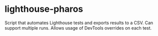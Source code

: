 # lighthouse-pharos
Script that automates Lighthouse tests and exports results to a CSV. Can support multiple runs. Allows usage of DevTools overrides on each test.
